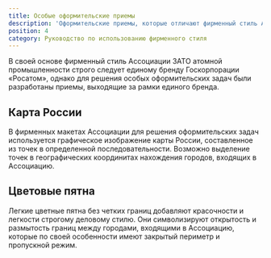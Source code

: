 ```yaml
---
title: Особые оформительские приемы
description: 'Оформительские приемы, которые отличают фирменный стиль Ассоциации от стиля Госкорпорации «Росатом».'
position: 4
category: Руководство по использованию фирменного стиля
---
```


В своей основе фирменный стиль Ассоциации ЗАТО атомной промышленности строго следует единому бренду Госкорпорации «Росатом», однако для решения особых оформительских задач были разработаны приемы, выходящие за рамки единого бренда.

## Карта России

В фирменных макетах Ассоциации для решения оформительских задач используется графическое изображение карты России, составленное из точек в определенной последовательности. Возможно выделение точек в географических координитах нахождения городов, входящих в Ассоциацию.

<nuxt-img src="/map-triangle.png" width="800"></nuxt-img>

## Цветовые пятна

Легкие цветные пятна без четких границ добавляют красочности и легкости строгому деловому стилю. Они символизируют открытость и размытость границ между городами, входящими в Ассоциацию, которые по своей особенности имеют закрытый периметр и пропускной режим.

<div class="contest contest-1" style="height: 16rem;"></div>